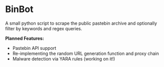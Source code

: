 # BinBot
A small python script to scrape the public pastebin archive and optionally filter by keywords and regex queries.

**Planned Features:**

* Pastebin API support
* Re-implementing the random URL generation function and proxy chain
* Malware detection via YARA rules (working on it!)

